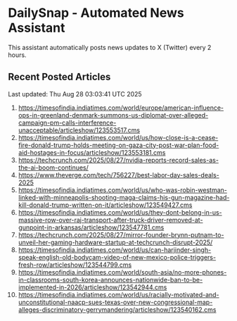 # DailySnap - Automated News Assistant

This assistant automatically posts news updates to X (Twitter) every 2 hours.

## Recent Posted Articles

Last updated: Thu Aug 28 03:03:41 UTC 2025

1. https://timesofindia.indiatimes.com/world/europe/american-influence-ops-in-greenland-denmark-summons-us-diplomat-over-alleged-campaign-pm-calls-interference-unacceptable/articleshow/123553517.cms
2. https://timesofindia.indiatimes.com/world/us/how-close-is-a-cease-fire-donald-trump-holds-meeting-on-gaza-city-post-war-plan-food-aid-hostages-in-focus/articleshow/123553181.cms
3. https://techcrunch.com/2025/08/27/nvidia-reports-record-sales-as-the-ai-boom-continues/
4. https://www.theverge.com/tech/756227/best-labor-day-sales-deals-2025
5. https://timesofindia.indiatimes.com/world/us/who-was-robin-westman-linked-with-minneapolis-shooting-maga-claims-his-gun-magazine-had-kill-donald-trump-written-on-it/articleshow/123549427.cms
6. https://timesofindia.indiatimes.com/world/us/they-dont-belong-in-us-massive-row-over-raj-transport-after-truck-driver-removed-at-gunpoint-in-arkansas/articleshow/123547781.cms
7. https://techcrunch.com/2025/08/27/mirror-founder-brynn-putnam-to-unveil-her-gaming-hardware-startup-at-techcrunch-disrupt-2025/
8. https://timesofindia.indiatimes.com/world/us/can-harjinder-singh-speak-english-old-bodycam-video-of-new-mexico-police-triggers-fresh-row/articleshow/123544799.cms
9. https://timesofindia.indiatimes.com/world/south-asia/no-more-phones-in-classrooms-south-korea-announces-nationwide-ban-to-be-implemented-in-2026/articleshow/123542944.cms
10. https://timesofindia.indiatimes.com/world/us/racially-motivated-and-unconstitutional-naacp-sues-texas-over-new-congressional-map-alleges-discriminatory-gerrymandering/articleshow/123540162.cms
